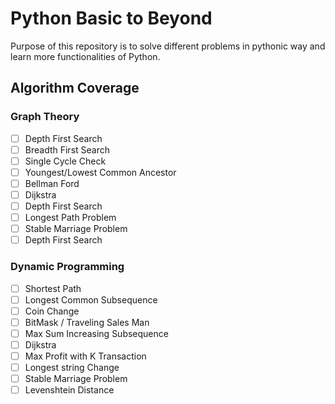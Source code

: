 # Python Basic to Beyond
Purpose of this repository is to solve different problems in pythonic way and learn more functionalities of Python.
## Algorithm Coverage

### Graph Theory 
- [ ] Depth First Search
- [ ] Breadth First Search
- [ ] Single Cycle Check
- [ ] Youngest/Lowest Common Ancestor
- [ ] Bellman Ford
- [ ] Dijkstra
- [ ] Depth First Search
- [ ] Longest Path Problem
- [ ] Stable Marriage Problem
- [ ] Depth First Search

### Dynamic Programming
- [ ] Shortest Path
- [ ] Longest Common Subsequence
- [ ] Coin Change
- [ ] BitMask / Traveling Sales Man
- [ ] Max Sum Increasing Subsequence
- [ ] Dijkstra
- [ ] Max Profit with K Transaction
- [ ] Longest string Change
- [ ] Stable Marriage Problem
- [ ] Levenshtein Distance
